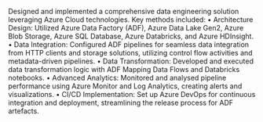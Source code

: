 Designed and implemented a comprehensive data engineering solution leveraging Azure Cloud technologies. Key methods included:
 •	Architecture Design: Utilized Azure Data Factory (ADF), Azure Data Lake Gen2, Azure Blob Storage, Azure SQL Database, Azure Databricks, and Azure HDInsight.
 •	Data Integration: Configured ADF pipelines for seamless data integration from HTTP clients and storage solutions, utilizing control flow activities and metadata-driven pipelines.
 •	Data Transformation: Developed and executed data transformation logic with ADF Mapping Data Flows and Databricks notebooks.
 •	Advanced Analytics: Monitored and analysed pipeline performance using Azure Monitor and Log Analytics, creating alerts and visualizations.
 •	CI/CD Implementation: Set up Azure DevOps for continuous integration and deployment, streamlining the release process for ADF artefacts.
